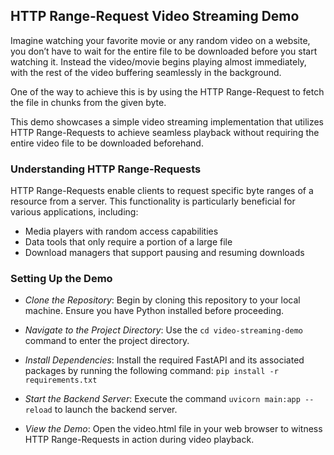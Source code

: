 ## **HTTP Range-Request Video Streaming Demo**


Imagine watching your favorite movie or any random video on a website, you don’t have to wait for the entire file to be downloaded before you start watching it. Instead the video/movie begins playing almost immediately, with the rest of the video buffering seamlessly in the background.

One of the way to achieve this is by using the HTTP Range-Request to fetch the file in chunks from the given byte.


This demo showcases a simple video streaming implementation that utilizes HTTP Range-Requests to achieve seamless playback without requiring the entire video file to be downloaded beforehand.

### **Understanding HTTP Range-Requests**

HTTP Range-Requests enable clients to request specific byte ranges of a resource from a server. This functionality is particularly beneficial for various applications, including:   

- Media players with random access capabilities
- Data tools that only require a portion of a large file
- Download managers that support pausing and resuming downloads

### **Setting Up the Demo**

- *Clone the Repository*:
Begin by cloning this repository to your local machine. Ensure you have Python installed before proceeding.

- *Navigate to the Project Directory*:
Use the `cd video-streaming-demo` command to enter the project directory.

- *Install Dependencies*:
Install the required FastAPI and its associated packages by running the following command:
    `pip install -r requirements.txt`

- *Start the Backend Server*:
Execute the command `uvicorn main:app --reload` to launch the backend server.

- *View the Demo*:
Open the video.html file in your web browser to witness HTTP Range-Requests in action during video playback.

